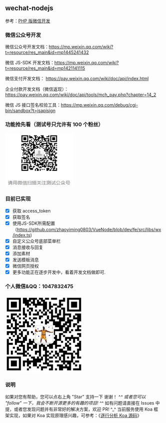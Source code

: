 ## wechat-nodejs

参考：[PHP 版微信开发](https://github.com/zhaoyiming0803/wechat-php)

### 微信公众号开发

微信公众号开发文档：https://mp.weixin.qq.com/wiki?t=resource/res_main&id=mp1445241432

微信 JS-SDK 开发文档：https://mp.weixin.qq.com/wiki?t=resource/res_main&id=mp1421141115

微信支付开发文档： https://pay.weixin.qq.com/wiki/doc/api/index.html

企业付款开发文档（微信返现）：https://pay.weixin.qq.com/wiki/doc/api/tools/mch_pay.php?chapter=14_2

微信 JS 接口签名校验工具：https://mp.weixin.qq.com/debug/cgi-bin/sandbox?t=jsapisign

### 功能抢先看（测试号只允许有 100 个粉丝）

![image](https://github.com/zhaoyiming0803/wechat-php/blob/master/qrcode.png)

### 目前已实现

- [x] 获取 access_token
- [x] 获取签名
- [x] 使用JS-SDK所需配置（https://github.com/zhaoyiming0803/VueNode/blob/dev/fe/src/libs/wx/index.ts)
- [x] 自定义公众号底部菜单栏
- [x] 消息接收与回复
- [x] 添加素材
- [x] 发送模板消息
- [x] 微信网页授权
- [x] 更多功能正在逐步开发中，看着开发文档做即可.

### 个人微信&QQ：1047832475

<img src="https://github.com/zhaoyiming0803/zhaoyiming0803/raw/master/wechat.jpeg" width="250" height="250" />

### 说明

如果对您有帮助，您可以点右上角 "Star" 支持一下 谢谢！ ^_^
或者您可以 "follow" 一下，我会不断开源更多的有趣的项目! ^_^
如有问题请直接在 Issues 中提，或者您发现问题并有非常好的解决方案，欢迎 PR! ^\_^
当前服务使用 Koa 框架实现，如果对 Koa 实现原理感兴趣，可参考：《[逐行分析 Koa 源码](https://github.com/zhaoyiming0803/notebook/tree/master/Node.js/Koa)》
